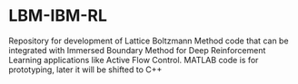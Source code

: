 # LBM-IBM-RL

Repository for development of Lattice Boltzmann Method code that can be integrated with Immersed Boundary Method for Deep Reinforcement Learning applications like Active Flow Control.
MATLAB code is for prototyping, later it will be shifted to C++
